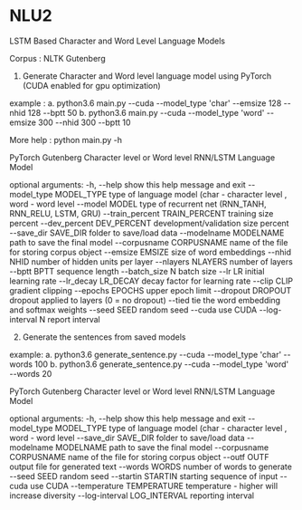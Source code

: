 # NLU2
LSTM Based Character and Word Level Language Models

Corpus : NLTK Gutenberg

1. Generate Character and Word level language model using PyTorch (CUDA enabled for gpu optimization)

example :
a. python3.6 main.py --cuda --model_type 'char' --emsize 128 --nhid 128 --bptt 50
b. python3.6 main.py --cuda --model_type 'word' --emsize 300 --nhid 300 --bptt 10

More help : python main.py -h

PyTorch Gutenberg Character level or Word level RNN/LSTM Language Model

optional arguments:
  -h, --help            show this help message and exit
  --model_type MODEL_TYPE
                        type of language model (char - character level , word
                        - word level
  --model MODEL         type of recurrent net (RNN_TANH, RNN_RELU, LSTM, GRU)
  --train_percent TRAIN_PERCENT
                        training size percent
  --dev_percent DEV_PERCENT
                        development/validation size percent
  --save_dir SAVE_DIR   folder to save/load data
  --modelname MODELNAME
                        path to save the final model
  --corpusname CORPUSNAME
                        name of the file for storing corpus object
  --emsize EMSIZE       size of word embeddings
  --nhid NHID           number of hidden units per layer
  --nlayers NLAYERS     number of layers
  --bptt BPTT           sequence length
  --batch_size N        batch size
  --lr LR               initial learning rate
  --lr_decay LR_DECAY   decay factor for learning rate
  --clip CLIP           gradient clipping
  --epochs EPOCHS       upper epoch limit
  --dropout DROPOUT     dropout applied to layers (0 = no dropout)
  --tied                tie the word embedding and softmax weights
  --seed SEED           random seed
  --cuda                use CUDA
  --log-interval N      report interval

2. Generate the sentences from saved models

example: 
a. python3.6 generate_sentence.py --cuda --model_type 'char' --words 100
b. python3.6 generate_sentence.py --cuda --model_type 'word' --words 20

PyTorch Gutenberg Character level or Word level RNN/LSTM Language Model

optional arguments:
  -h, --help            show this help message and exit
  --model_type MODEL_TYPE
                        type of language model (char - character level , word
                        - word level
  --save_dir SAVE_DIR   folder to save/load data
  --modelname MODELNAME
                        path to save the final model
  --corpusname CORPUSNAME
                        name of the file for storing corpus object
  --outf OUTF           output file for generated text
  --words WORDS         number of words to generate
  --seed SEED           random seed
  --startin STARTIN     starting sequence of input
  --cuda                use CUDA
  --temperature TEMPERATURE
                        temperature - higher will increase diversity
  --log-interval LOG_INTERVAL
                        reporting interval
